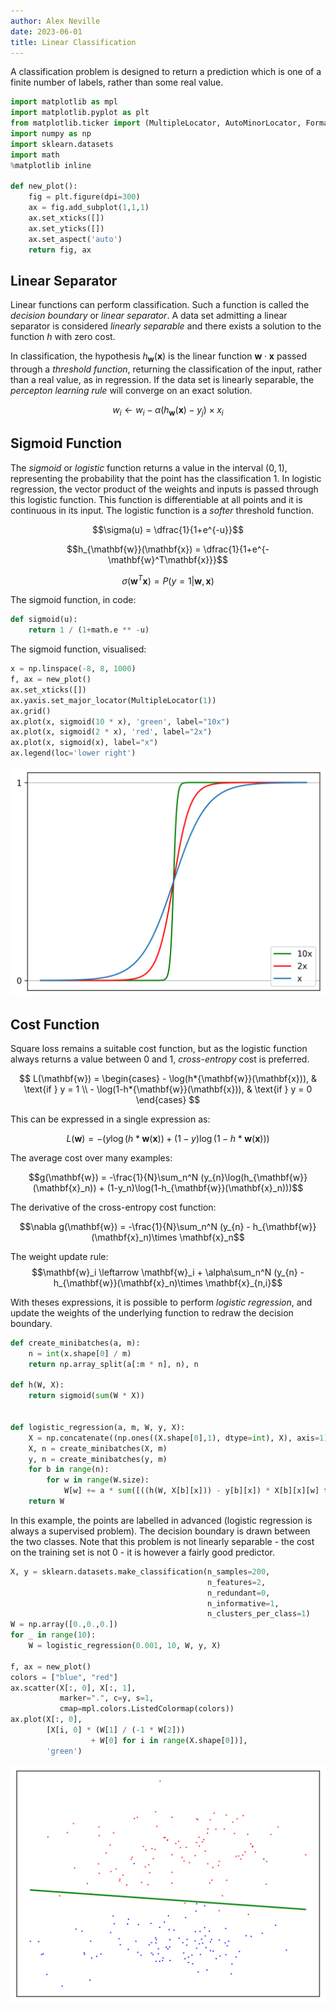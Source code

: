 ```yaml
---
author: Alex Neville
date: 2023-06-01
title: Linear Classification
---
```


A classification problem is designed to return a prediction which is one
of a finite number of labels, rather than some real value.

```python
import matplotlib as mpl
import matplotlib.pyplot as plt
from matplotlib.ticker import (MultipleLocator, AutoMinorLocator, FormatStrFormatter)
import numpy as np
import sklearn.datasets
import math
%matplotlib inline

def new_plot():
    fig = plt.figure(dpi=300)
    ax = fig.add_subplot(1,1,1)
    ax.set_xticks([])
    ax.set_yticks([])
    ax.set_aspect('auto')
    return fig, ax
```

## Linear Separator

Linear functions can perform classification. Such a function is called
the _decision boundary_ or _linear separator_. A data set admitting a
linear separator is considered _linearly separable_ and there exists a
solution to the function $h$ with zero cost.

In classification, the hypothesis $h_{\mathbf{w}}(\mathbf{x})$ is the
linear function $\mathbf{w}\cdot\mathbf{x}$ passed through a _threshold
function_, returning the classification of the input, rather than a real
value, as in regression. If the data set is linearly separable, the
_percepton learning rule_ will converge on an exact solution.

$$w_i \leftarrow w_i - \alpha (h_{\mathbf{w}}(\mathbf{x}) - y_j) \times x_{i}$$

## Sigmoid Function

The _sigmoid_ or _logistic_ function returns a value in the interval
$(0,1)$, representing the probability that the point has the
classification 1. In logistic regression, the vector product of the
weights and inputs is passed through this logistic function. This
function is differentiable at all points and it is continuous in its
input. The logistic function is a _softer_ threshold function.

$$\sigma(u) = \dfrac{1}{1+e^{-u}}$$

$$h_{\mathbf{w}}(\mathbf{x}) = \dfrac{1}{1+e^{-\mathbf{w}^T\mathbf{x}}}$$

$$\sigma(\mathbf{w}^T\mathbf{x}) = P(y=1|\mathbf{w},\mathbf{x})$$

The sigmoid function, in code:

```python
def sigmoid(u):
    return 1 / (1+math.e ** -u)
```

The sigmoid function, visualised:

```python
x = np.linspace(-8, 8, 1000)
f, ax = new_plot()
ax.set_xticks([])
ax.yaxis.set_major_locator(MultipleLocator(1))
ax.grid()
ax.plot(x, sigmoid(10 * x), 'green', label="10x")
ax.plot(x, sigmoid(2 * x), 'red', label="2x")
ax.plot(x, sigmoid(x), label="x")
ax.legend(loc='lower right')
```

![](../res/classification_6_1.png)

## Cost Function

Square loss remains a suitable cost function, but as the logistic
function always returns a value between 0 and 1, _cross-entropy_ cost is
preferred.

$$
L(\mathbf{w}) = \begin{cases} - \log(h*{\mathbf{w}}(\mathbf{x})), &
\text{if } y = 1 \\ - \log(1-h*{\mathbf{w}}(\mathbf{x})), & \text{if } y
= 0 \end{cases}
$$

This can be expressed in a single expression as:

$$
L(\mathbf{w}) = -(y\log(h*{\mathbf{w}}(\mathbf{x})) +
(1-y)\log(1-h*{\mathbf{w}}(\mathbf{x})))
$$

The average cost over many examples:

$$g(\mathbf{w}) = -\frac{1}{N}\sum_n^N (y_{n}\log(h_{\mathbf{w}}(\mathbf{x}_n)) + (1-y_n)\log(1-h_{\mathbf{w}}(\mathbf{x}_n)))$$

The derivative of the cross-entropy cost function:

$$\nabla g(\mathbf{w}) = -\frac{1}{N}\sum_n^N (y_{n} - h_{\mathbf{w}}(\mathbf{x}_n)\times \mathbf{x}_n$$

The weight update rule:
$$\mathbf{w}_i \leftarrow \mathbf{w}_i + \alpha\sum_n^N (y_{n} - h_{\mathbf{w}}(\mathbf{x}_n)\times \mathbf{x}_{n,i}$$

With theses expressions, it is possible to perform _logistic
regression_, and update the weights of the underlying function to redraw
the decision boundary.

```python
def create_minibatches(a, m):
    n = int(x.shape[0] / m)
    return np.array_split(a[:m * n], n), n

def h(W, X):
    return sigmoid(sum(W * X))


def logistic_regression(a, m, W, y, X):
    X = np.concatenate((np.ones((X.shape[0],1), dtype=int), X), axis=1)
    X, n = create_minibatches(X, m)
    y, n = create_minibatches(y, m)
    for b in range(n):
        for w in range(W.size):
            W[w] += a * sum([((h(W, X[b][x])) - y[b][x]) * X[b][x][w] for x in range(X[b].shape[0])])
    return W
```

In this example, the points are labelled in advanced (logistic
regression is always a supervised problem). The decision boundary is
drawn between the two classes. Note that this problem is not
linearly separable - the cost on the training set is not 0 - it is
however a fairly good predictor.

```python
X, y = sklearn.datasets.make_classification(n_samples=200,
                                            n_features=2,
                                            n_redundant=0,
                                            n_informative=1,
                                            n_clusters_per_class=1)
W = np.array([0.,0.,0.])
for _ in range(10):
    W = logistic_regression(0.001, 10, W, y, X)

f, ax = new_plot()
colors = ["blue", "red"]
ax.scatter(X[:, 0], X[:, 1],
           marker=".", c=y, s=1,
           cmap=mpl.colors.ListedColormap(colors))
ax.plot(X[:, 0],
        [X[i, 0] * (W[1] / (-1 * W[2]))
                  + W[0] for i in range(X.shape[0])],
        'green')
```

![](../res/classification_10_1.png)
